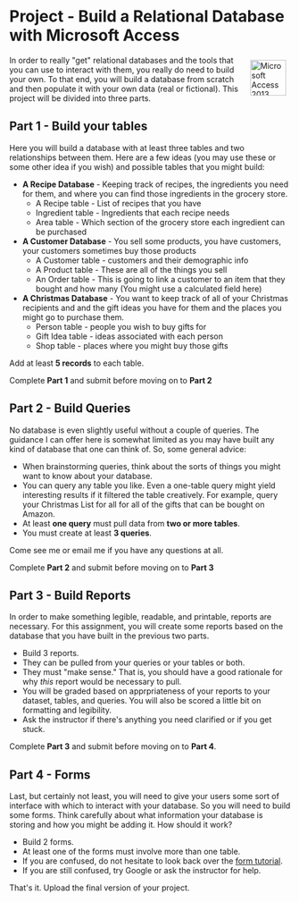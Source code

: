 # Project - Build a Relational Database with Microsoft Access

<a title="By Micrososft [Public domain], via Wikimedia Commons" href="https://commons.wikimedia.org/wiki/File%3AMicrosoft_Access_2013_logo.svg"><img width="64" alt="Microsoft Access 2013 logo" src="https://upload.wikimedia.org/wikipedia/commons/thumb/3/37/Microsoft_Access_2013_logo.svg/64px-Microsoft_Access_2013_logo.svg.png" style="float:right; padding: 8px;"/></a>

In order to really "get" relational databases and the tools that you can use to interact with them, you really do need to build your own. To that end, you will build a database from scratch and then populate it with your own data \(real or fictional\).  This project will be divided into three parts.

## Part 1 - Build your tables

Here you will build a database with at least three tables and two relationships between them. Here are a few ideas \(you may use these or some other idea if you wish\) and possible tables that you might build:

* **A Recipe Database** - Keeping track of recipes, the ingredients you need for them, and where you can find those ingredients in the grocery store.
  * A Recipe table - List of recipes that you have
  * Ingredient table - Ingredients that each recipe needs
  * Area table - Which section of the grocery store each ingredient can be purchased
* **A Customer Database** - You sell some products, you have customers, your customers sometimes buy those products
  * A Customer table - customers and their demographic info
  * A Product table - These are all of the things you sell
  * An Order table - This is going to link a customer to an item that they bought and how many \(You might use a calculated field here\)
* **A Christmas Database** - You want to keep track of all of your Christmas recipients and and the gift ideas you have for them and the places you might go to purchase them.
  * Person table - people you wish to buy gifts for
  * Gift Idea table - ideas associated with each person
  * Shop table - places where you might buy those gifts

Add at least **5 records** to each table.

Complete **Part 1** and submit before moving on to **Part 2**

## Part 2 - Build Queries

No database is even slightly useful without a couple of queries. The guidance I can offer here is somewhat limited as you may have built any kind of database that one can think of. So, some general advice:

* When brainstorming queries, think about the sorts of things you might want to know about your database.
* You can query any table you like. Even a one-table query might yield interesting results if it filtered the table creatively. For example, query your Christmas List for all for all of the gifts that can be bought on Amazon.
* At least **one query** must pull data from **two or more tables**.
* You must create at least **3 queries**.

Come see me or email me if you have any questions at all.

Complete **Part 2** and submit before moving on to **Part 3**

## Part 3 - Build Reports

In order to make something legible, readable, and printable, reports are necessary. For this assignment, you will create some reports based on the database that you have built in the previous two parts.

* Build 3 reports.
* They can be pulled from your queries or your tables or both.
* They must "make sense." That is, you should have a good rationale for why _this_ report would be necessary to pull.
* You will be graded based on apprpriateness of your reports to your dataset, tables, and queries. You will also be scored a little bit on formatting and legibility.
* Ask the instructor if there's anything you need clarified or if you get stuck.

Complete **Part 3** and submit before moving on to **Part 4**.

## Part 4 - Forms

Last, but certainly not least, you will need to give your users some sort of interface with which to interact with your database. So you will need to build some forms. Think carefully about what information your database is storing and how you might be adding it. How should it work?

* Build 2 forms.
* At least one of the forms must involve more than one table.
* If you are confused, do not hesitate to look back over the [form tutorial].
* If you are still confused, try Google or ask the instructor for help.

That's it. Upload the final version of your project.

<!-- Links -->
[form tutorial]: 5-7-form-1.md
